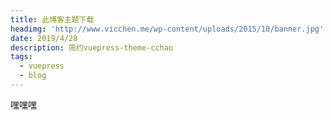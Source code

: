 ```yaml
---
title: 此博客主题下载
headimg: 'http://www.vicchen.me/wp-content/uploads/2015/10/banner.jpg'
date: 2019/4/28
description: 简约vuepress-theme-cchao
tags:
  - vuepress
  - blog
---
```


嘿嘿嘿

